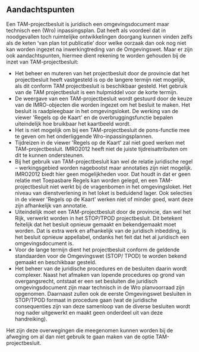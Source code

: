 ## Aandachtspunten 

Een TAM-projectbesluit is juridisch een omgevingsdocument maar technisch een (Wro) inpassingsplan. Dat heeft als voordeel dat in noodgevallen toch ruimtelijke ontwikkelingen doorgang kunnen vinden zelfs als de keten ‘van plan tot publicatie’ door welke oorzaak dan ook nog niet kan worden ingezet na inwerkingtreding van de Omgevingswet. Maar er zijn ook aandachtspunten, hiermee dient rekening te worden gehouden bij de inzet van TAM-projectbesluit:

- Het beheer en muteren van het projectbesluit door de provincie dat het projectbesluit heeft vastgesteld is op de langere termijn niet mogelijk, als dit conform TAM projectbesluit is beschikbaar gesteld. Het gebruik van de TAM projectbesluit is een hulpmiddel voor de korte termijn.   
- De weergave van een TAM-projectbesluit wordt gestuurd door de keuze van de IMRO-objecten die worden ingezet om het besluit te maken. Het besluit is raadpleegbaar in het omgevingsloket. De werking van de viewer 'Regels op de Kaart' en de overbruggingsfunctie bepalen uiteindelijk hoe bruikbaar het kaartbeeld wordt.
- Het is niet mogelijk om bij een TAM-projectbesluit de pons-functie mee te geven om het onderliggende Wro-inpassingsplannen. 
- Tijdreizen in de viewer 'Regels op de Kaart' zal niet goed werken met TAM-projectbesluit. IMRO2012 heeft niet de juiste tijdreisattributen om dit te kunnen ondersteunen.
- Bij het gebruik van TAM-projectbesluit kan wel de relatie juridische regel – werkingsgebied worden nagebootst maar annotaties zijn niet mogelijk. IMRO2012 biedt hier geen mogelijkheden voor. Dat houdt in dat er geen relatie met Toepasbare Regels kan worden gelegd, en een TAM-projectbesluit niet werkt bij de vragenbomen in het omgevingsloket. Het niveau van dienstverlening in het loket is beduidend lager. Ook selecties in de viewer 'Regels op de Kaart' werken niet of minder goed, want deze zijn afhankelijk van annotatie.
- Uiteindelijk moet een TAM-projectbesluit door de provincie, dan wel het Rijk, verwerkt worden in het STOP/TPOD projectbesluit. Dit betekent feitelijk dat het besluit opnieuw gemaakt en bekendgemaakt moet worden. Dat is extra werk en afhankelijk van de juridisch inbedding, is het besluit opnieuw appellabel, ondanks het feit dat het al juridisch een omgevingsdocument is.
- Voor de lange termijn dient het projectbesluit conform de geldende standaarden voor de Omgevingswet (STOP/ TPOD) te worden bekend gemaakt en beschikbaar gesteld.
- Het beheer van de juridische procedures en de besluiten daarin wordt complexer. Naast het afmaken van lopende procedures op grond van overgangsrecht, ontstaat er een set besluiten die juridisch omgevingsdocument zijn maar technisch in de Wro planvoorraad zijn opgenomen. Daarnaast zullen ook de eerste Omgevingswet besluiten in STOP/TPOD formaat in procedure gaan (wat de juridische consequenties zijn van deze samenloop van de diverse besluiten wordt nog nader uitgewerkt en maakt geen onderdeel uit van deze handreiking). 

Het zijn deze overwegingen die meegenomen kunnen worden bij de afweging om al dan niet gebruik te gaan maken van de optie TAM-projectbesluit.


